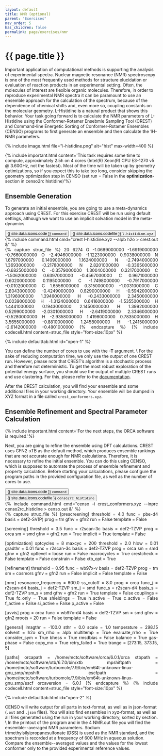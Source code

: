 ```yaml
---
layout: default
title: NMR (optional)
parent: "Exercises"
nav_order: 5
has_children: false
permalink: page/exercises/nmr
---
```


# {{ page.title }}

Important application of computational methods is supporting the analysis of experimental spectra. Nuclear magnetic resonance (NMR) spectroscopy is one of the most frequently used methods for structure elucidation or evaluation of reaction products in an experimental setting. Often, the molecules of interest are flexible organic molecules. Therefore, in order to reproduce experimental NMR spectra it can be paramount to use an ensemble approach for the calculation of the spectrum, because of the dependence of chemical shifts and, even more so, coupling constants on the molecular geometry. L-Histidine is a natural product that shows this behavior. Your task going forward is to
calculate the NMR parameters of L-Histidine using the Conformer-Rotamer Ensebmle Sampling Tool (CREST) and Command-line Energetic Sorting of Conformer-Rotamer Ensembles (CENSO) programs to first generate an ensemble and then calculate the 1H-NMR parameters.


{% include image.html file="l-histidine.png" alt="hist" max-width=400 %}

{% include important.html content='This task requires some time to compute, approximately 2.5h on 4 cores (Intel(R) Xeon(R) CPU E3-1270 v5 @ 3.60GHz, not the fastest). Most of the time will be taken up by geometry optimizations, so if you expect this to take too long, consider skipping the geometry optimization step in CENSO (set run = False in the **optimization**-section in censo2rc histidine)'%}

## Ensemble Generation

To generate an initial ensemble, you are going to use a meta-dynamics approach using CREST. For this exercise CREST will be run using default settings, although we want to use an implicit solvation model in the meta-dynamics

 <!-- Tab links -->
<div class="tab card">
  <button class="tablinks tab-id-1" onclick="openTabId(event, 'tab-1-1', 'tab-id-1')" id="open-1">{{ site.data.icons.code }} <code>command</code></button>
  <button class="tablinks tab-id-1" onclick="openTabId(event, 'tab-1-2', 'tab-id-1')">{{ site.data.icons.codefile }} <code>l-histidine.xyz</code></button>
</div>
<!-- Tab content -->
<div id="tab-1-1" class="tabcontent tab-id-1" style="text-align:justify">
{% include command.html cmd="crest l-histidine.xyz <span class='nt'>--alpb</span> h2o > crest.out &" %}
</div>
<div id="tab-1-2" class="tabcontent tab-id-1" style="text-align:justify">
{% capture struc_file %}
20
6274
O     -1.0689000000   -1.6919000000   -0.7660000000
O     -2.4946000000   -1.1223000000    0.9038000000
N      1.6797000000    0.1409000000    1.1624000000
N     -2.7494000000    1.3693000000   -0.2178000000
N      2.8201000000   -0.3365000000   -0.6825000000
C     -0.3579000000    1.3004000000    0.3217000000
C     -1.5062000000    0.6397000000   -0.4567000000
C      0.9671000000    0.6020000000    0.1195000000
C     -1.7498000000   -0.7917000000   -0.0102000000
C      1.6556000000    0.3150000000   -1.0031000000
C      2.8043000000   -0.4249000000    0.6290000000
H     -0.5942000000    1.3196000000    1.3946000000
H     -0.2433000000    2.3450000000    0.0039000000
H     -1.3124000000    0.6416000000   -1.5355000000
H      1.4441000000    0.1943000000    2.1450000000
H      1.3992000000    0.5299000000   -2.0301000000
H     -2.6419000000    2.3346000000   -0.5280000000
H     -2.9358000000    1.4198000000    0.7835000000
H      3.5655000000   -0.8810000000    1.2458000000
H     -1.2415000000   -2.6142000000   -0.4801000000
{% endcapture %}
{% include codecell.html content=struc_file style="font-size:10px" %}
</div>

{% include defaulttab.html id="open-1" %}

You can define the number of cores to use with the **-T** argument. \\
For the sake of reducing computation time, we only use the output of one CREST run. However, please note that CREST’s algorithm is a stochastic process and therefore not deterministic. To get the most robust exploration of the potential energy surface, you should use the output of multiple CREST runs and use clustering. For this, please refer to the [documentation](https://crest-lab.github.io/crest-docs/).

After the CREST calculation, you will find your ensemble and some additional files in your working directory. Your ensemble will be dumped in XYZ format in a file called `crest_conformers.xyz`.

##  Ensemble Refinement and Spectral Parameter Calculation
{% include important.html content='For the next steps, the ORCA software is required.'%}

Next, you are going to refine the ensemble using DFT calculations.
CREST uses GFN2-xTB as the default method, which produces ensemble rankings that are not accurate enough for NMR calculations.
Therefore, it is necessary to refine the initial ensemble.
You can do this using CENSO, which is supposed to automate the process of ensemble refinement and property calculation.
Before starting your calculations, please configure the program paths in the provided configuration file, as well as the number of cores to use.

 <!-- Tab links -->
<div class="tab card">
  <button class="tablinks tab-id-2" onclick="openTabId(event, 'tab-2-1', 'tab-id-2')" id="open-2">{{ site.data.icons.code }} <code>command</code></button>
  <button class="tablinks tab-id-2" onclick="openTabId(event, 'tab-2-2', 'tab-id-2')">{{ site.data.icons.codefile }} <code>conso2rc_histidine</code></button>
</div>
<!-- Tab content -->
<div id="tab-2-1" class="tabcontent tab-id-2" style="text-align:justify">
{% include command.html cmd="censo  <span class='nt'>-i</span> crest_conformers.xyz <span class='nt'>--inprc</span> censo2rc_histidine > censo.out &" %}
    </div>
<div id="tab-2-2" class="tabcontent tab-id-2" style="text-align:justify">
{% capture struc_file %}
[prescreening]
threshold = 4.0
func = pbe-d4
basis = def2-SV(P)
prog = tm
gfnv = gfn2
run = False
template = False

[screening]
threshold = 3.5
func = r2scan-3c
basis = def2-TZVP
prog = orca
sm = smd
gfnv = gfn2
run = True
implicit = True
template = False

[optimization]
optcycles = 8
maxcyc = 200
threshold = 2.0
hlow = 0.01
gradthr = 0.01
func = r2scan-3c
basis = def2-TZVP
prog = orca
sm = smd
gfnv = gfn2
optlevel = loose
run = False
macrocycles = True
crestcheck = False
template = False
constrain = False
xtb_opt = True

[refinement]
threshold = 0.95
func = wb97x-v
basis = def2-TZVP
prog = tm
sm = cosmors
gfnv = gfn2
run = False
implicit = False
template = False

[nmr]
resonance_frequency = 600.0
ss_cutoff = 8.0
prog = orca
func_j = r2scan-d4
basis_j = def2-TZVP
sm_j = smd
func_s = r2scan-d4
basis_s = def2-TZVP
sm_s = smd
gfnv = gfn2
run = True
template = False
couplings = True
fc_only = True
shieldings = True
h_active = True
c_active = False
f_active = False
si_active = False
p_active = False

[uvvis]
prog = orca
func = wb97x-d4
basis = def2-TZVP
sm = smd
gfnv = gfn2
nroots = 20
run = False
template = False

[general]
imagthr = -100.0
sthr = 0.0
scale = 1.0
temperature = 298.15
solvent = h2o
sm_rrho = alpb
multitemp = True
evaluate_rrho = True
consider_sym = True
bhess = True
rmsdbias = False
balance = True
gas-phase = False
copy_mo = True
retry_failed = True
trange = [273.15, 373.15, 5]

[paths]
orcapath = /home/mctc/software/orca/6.0.1/orca
xtbpath = /home/mctc/software/xtb/6.7.0/bin/xtb
mpshiftpath = /home/mctc/software/turbomole/7.9/bin/em64t-unknown-linux-gnu_smp/mpshift
escfpath = /home/mctc/software/turbomole/7.9/bin/em64t-unknown-linux-gnu_smp/escf
orcaversion = 6.0.1
{% endcapture %}
{% include codecell.html content=struc_file style="font-size:10px" %}
</div>

{% include defaulttab.html id="open-2" %}

CENSO will write output for all parts in text-format, as well as in json-format (`.out` and `.json` files). 
You will also find ensembles in xyz-format, as well as all files generated using the run in your working directory, sorted by section.
\\
In the printout of the program and in the 4 NMR.out file you will find the ensemble--averaged NMR parameters.
Sodium trimethylsilylpropanesulfonate (DSS) is used as the NMR standard, and the spectrum is recorded at a frequency of 600 MHz in aqueous solution.
Compare the ensemble--averaged values and the values for the lowest conformer only to the provided experimental reference values.

